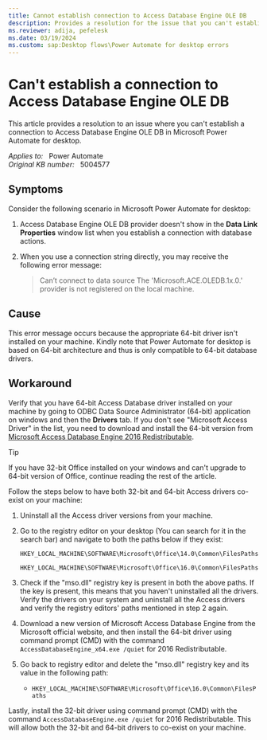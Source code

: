 ```yaml
---
title: Cannot establish connection to Access Database Engine OLE DB
description: Provides a resolution for the issue that you can't establish a connection with database actions to Access Database Engine OLE DB in Power Automate for desktop.
ms.reviewer: adija, pefelesk
ms.date: 03/19/2024
ms.custom: sap:Desktop flows\Power Automate for desktop errors
---
```

# Can't establish a connection to Access Database Engine OLE DB

This article provides a resolution to an issue where you can't establish a connection to Access Database Engine OLE DB in Microsoft Power Automate for desktop.

_Applies to:_ &nbsp; Power Automate  
_Original KB number:_ &nbsp; 5004577

## Symptoms

Consider the following scenario in Microsoft Power Automate for desktop:

1. Access Database Engine OLE DB provider doesn't show in the **Data Link Properties** window list when you establish a connection with database actions.

2. When you use a connection string directly, you may receive the following error message:

   > Can’t connect to data source The 'Microsoft.ACE.OLEDB.1x.0.' provider is not registered on the local machine.

## Cause

This error message occurs because the appropriate 64-bit driver isn't installed on your machine. Kindly note that Power Automate for desktop is based on 64-bit architecture and thus is only compatible to 64-bit database drivers.

## Workaround

Verify that you have 64-bit Access Database driver installed on your machine by going to ODBC Data Source Administrator (64-bit) application on windows and then the **Drivers** tab. If you don't see "Microsoft Access Driver" in the list, you need to download and install the 64-bit version from [Microsoft Access Database Engine 2016 Redistributable](https://www.microsoft.com/download/details.aspx?id=54920).

> [!TIP]
> If you have 32-bit Office installed on your windows and can't upgrade to 64-bit version of Office, continue reading the rest of the article.

Follow the steps below to have both 32-bit and 64-bit Access drivers co-exist on your machine:

1. Uninstall all the Access driver versions from your machine.

2. Go to the registry editor on your desktop (You can search for it in the search bar) and navigate to both the paths below if they exist:

   `HKEY_LOCAL_MACHINE\SOFTWARE\Microsoft\Office\14.0\Common\FilesPaths`

   `HKEY_LOCAL_MACHINE\SOFTWARE\Microsoft\Office\16.0\Common\FilesPaths`

3. Check if the "mso.dll" registry key is present in both the above paths. If the key is present, this means that you haven't uninstalled all the drivers. Verify the drivers on your system and uninstall all the Access drivers and verify the registry editors' paths mentioned in step 2 again.

4. Download a new version of Microsoft Access Database Engine from the Microsoft official website, and then install the 64-bit driver using command prompt (CMD) with the command `AccessDatabaseEngine_x64.exe /quiet` for 2016 Redistributable.

5. Go back to registry editor and delete the "mso.dll" registry key and its value in the following path:

   - `HKEY_LOCAL_MACHINE\SOFTWARE\Microsoft\Office\16.0\Common\FilesPaths`

Lastly, install the 32-bit driver using command prompt (CMD) with the command `AccessDatabaseEngine.exe /quiet` for 2016 Redistributable. This will allow both the 32-bit and 64-bit drivers to co-exist on your machine.
